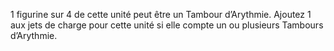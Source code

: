 1 figurine sur 4 de
cette unité peut être un Tambour
d’Arythmie. Ajoutez 1 aux jets de
charge pour cette unité si elle compte
un ou plusieurs Tambours d’Arythmie.
